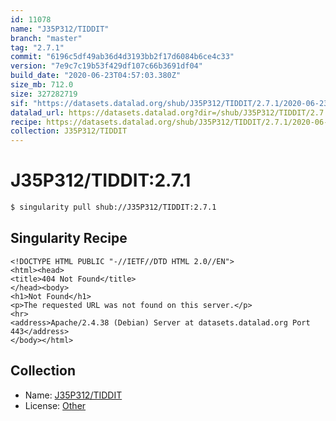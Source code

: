 ```yaml
---
id: 11078
name: "J35P312/TIDDIT"
branch: "master"
tag: "2.7.1"
commit: "6196c5df49ab36d4d3193bb2f17d6084b6ce4c33"
version: "7e9c7c19b53f429df107c66b3691df04"
build_date: "2020-06-23T04:57:03.380Z"
size_mb: 712.0
size: 327282719
sif: "https://datasets.datalad.org/shub/J35P312/TIDDIT/2.7.1/2020-06-23-6196c5df-7e9c7c19/7e9c7c19b53f429df107c66b3691df04.sif"
datalad_url: https://datasets.datalad.org?dir=/shub/J35P312/TIDDIT/2.7.1/2020-06-23-6196c5df-7e9c7c19/
recipe: https://datasets.datalad.org/shub/J35P312/TIDDIT/2.7.1/2020-06-23-6196c5df-7e9c7c19/Singularity
collection: J35P312/TIDDIT
---
```


# J35P312/TIDDIT:2.7.1

```bash
$ singularity pull shub://J35P312/TIDDIT:2.7.1
```

## Singularity Recipe

```singularity
<!DOCTYPE HTML PUBLIC "-//IETF//DTD HTML 2.0//EN">
<html><head>
<title>404 Not Found</title>
</head><body>
<h1>Not Found</h1>
<p>The requested URL was not found on this server.</p>
<hr>
<address>Apache/2.4.38 (Debian) Server at datasets.datalad.org Port 443</address>
</body></html>
```

## Collection

 - Name: [J35P312/TIDDIT](https://github.com/J35P312/TIDDIT)
 - License: [Other](None)

